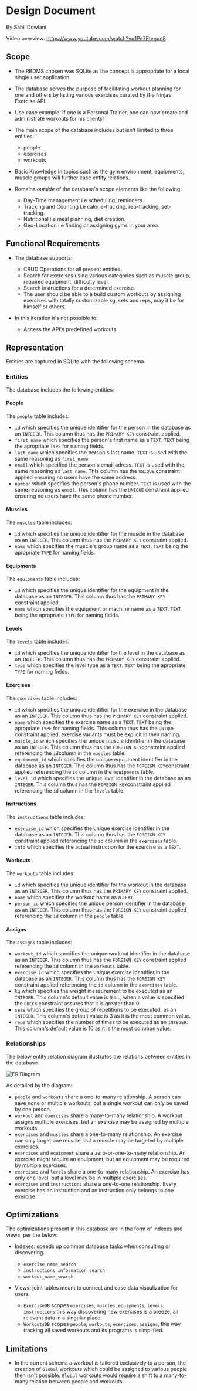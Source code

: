 # Design Document

By Sahil Dowlani

Video overview: <https://www.youtube.com/watch?v=1Pe7Etvnun8>

## Scope

* The RBDMS chosen was SQLite as the concept  is appropriate for a local single user application.

* The database serves the purpose of facilitating workout planning for one and others by listing various exercises curated by the Ninjas Exercise API.

* Use case example: If one is a Personal Trainer, one can now create and administrate workouts for his clients!

* The main scope of the database includes but isn't limited to three entities:

    * people
    * exercises
    * workouts

* Basic Knowledge in topics such as the gym environment, equipments, muscle groups will further ease entity relations.

* Remains *outside* of the database's scope elements like the following:

    * Day-Time management i.e scheduling, reminders.
    * Tracking and Counting i.e calorie-tracking, rep-tracking, set-tracking.
    * Nutritional i.e meal planning, diet creation.
    * Geo-Location i.e finding or assigning gyms in your area.

## Functional Requirements

* The database supports:

    * CRUD Operations for all present entities.
    * Search for exercises using various categories such as muscle group, required equipment, difficulty level.
    * Search instructions for a determined exercise.
    * The user should be able to a build custom workouts by assigning exercises with totally customizable kg, sets and reps, may it be for himself or others.

* In this iteration it's not possible to:
    * Access the API's predefined workouts

## Representation
Entities are captured in SQLite with the following schema.

### Entities
The database includes the following entities:

#### People

The `people` table includes:

* `id` which specifies the unique identifier for the person in the database as an `INTEGER`. This column thus has the `PRIMARY KEY` constraint applied.
* `first_name` which specifies the person's first name as a `TEXT`. `TEXT` being the apropriate `TYPE` for naming fields.
* `last_name` which specifies the person's last name. `TEXT` is used with the same reasoning as `first_name`.
* `email` which specified the person's email adress. `TEXT` is used with the same reasoning as `last_name`. This column has the `UNIQUE` constraint applied ensuring no users have the same address.
* `number` which specifies the person's phone number. `TEXT` is used with the same reasoning as `email`. This column has the `UNIQUE` constraint applied ensuring no users have the same phone number.

#### Muscles

The `muscles` table includes:

* `id` which specifies the unique identifier for the muscle in the database as an `INTEGER`. This column thus has the `PRIMARY KEY` constraint applied.
* `name` which specifies the muscle's group name as a `TEXT`. `TEXT` being the apropriate `TYPE` for naming fields.

#### Equipments

The `equipments` table includes:

* `id` which specifies the unique identifier for the equipment in the database as an `INTEGER`. This column thus has the `PRIMARY KEY` constraint applied.
* `name` which specifies the equipment or machine name as a `TEXT`. `TEXT` being the apropriate `TYPE` for naming fields.

#### Levels

The `levels` table includes:

* `id` which specifies the unique identifier for the level in the database as an `INTEGER`. This column thus has the `PRIMARY KEY` constraint applied.
* `type` which specifies the level type as a `TEXT`. `TEXT` being the apropriate `TYPE` for naming fields.

#### Exercises

The `exercises` table includes:

* `id` which specifies the unique identifier for the exercise in the database as an `INTEGER`. This column thus has the `PRIMARY KEY` constraint applied.
* `name` which specifies the exercise name as a `TEXT`. `TEXT` being the apropriate `TYPE` for naming fields. This column thus has the `UNIQUE` constraint applied, exercise variants must be explicit in their naming.
* `muscle_id` which specifies the unique muscle identifier in the database as an `INTEGER`. This column thus has the `FOREIGN KEY`constraint applied referencing the `id`column in the `muscles` table.
* `equipment_id` which specifies the unique equipment identifier in the database as an `INTEGER`. This column thus has the `FOREIGN KEY`constraint applied referencing the `id` column in the `equipments` table.
* `level_id` which specifies the unique level identifier in the database as an `INTEGER`. This column thus has the `FOREIGN KEY`constraint applied referencing the `id` column in the `levels` table.

#### Instructions
The `instructions` table includes:

* `exercise_id` which specifies the unique exercise identifier in the database as an `INTEGER`. This column thus has the `FOREIGN KEY` constraint applied referencing the `id` column in the `exercises` table.
* `info` which specifies the actual instruction for the exercise as a `TEXT`.


#### Workouts
The `workouts` table includes:

* `id` which specifies the unique identifier for the workout in the database as an `INTEGER`. This column thus has the `PRIMARY KEY` constraint applied.
* `name` which specifies the workout name as a `TEXT`.
* `person_id` which specifies the unique person identifier in the database as an `INTEGER`. This column thus has the `FOREIGN KEY` constraint applied referencing the `id` column in the `people` table.

#### Assigns
The `assigns` table includes:

* `workout_id` which specifies the unique workout identifier in the database as an `INTEGER`. This column thus has the `FOREIGN KEY` constraint applied referencing the `id` column in the `workouts` table.
* `exercise_id` which specifies the unique exercise identifier in the database as an `INTEGER`. This column thus has the `FOREIGN KEY` constraint applied referencing the `id` column in the `exercises` table.
* `kg` which specifies the weight measurement to be executed as an `INTEGER`. This column's default value is `NULL`, when a value is specified the `CHECK` constraint assures that it is greater than 0.
* `sets` which specifies the group of repetitions to be executed. as an `INTEGER`. This column's default value is 3 as it is the most common value.
* `reps` which specifies the number of times to be executed as an `INTEGER`. This column's default value is 10 as it is the most common value.


### Relationships

The below entity relation diagram illustrates the relations between entities in the database.

![ER Diagram](diagram.png)

As detailed by the diagram:
* `people` and `workouts` share a one-to-many relationship. A person can save none or multiple workouts, but a single workout can only be saved by one person.
* `workout` and `exercises` share a many-to-many relationship. A workout assigns multiple exercises, but an exercise may be assigned by multiple workouts.
* `exercises` and `muscles` share a one-to-many relationship. An exercise can only target one muscle, but a muscle may be targeted by multiple exercises.
* `exercises` and `equipment` share a zero-or-one-to-many relationship. An exercise might require an equipment, but an equipment may be required by multiple exercises.
* `exercises` and `levels` share a one-to-many relationship. An exercise has only one level, but a level may be in multiple exercises.
* `exercises` and `instructions` share a one-to-one relationship. Every exercise has an instruction and an instruction only belongs to one exercise.

## Optimizations

The optimizations present in this database are in the form of indexes and views, per the below:

* Indexes: speeds up common database tasks when consulting or discovering.
    * `exercise_name_search`
    * `instructions_information_search`
    * `workout_name_search`

* Views: joint tables meant to connect and ease data visualization for users.
    * `ExerciseDB` scopes `exercises`, `muscles`, `equipments`, `levels`, `instructions` this way discovering new exercises is a breeze, all relevant data in a singular place.
    * `WorkoutsDB` scopes `people`, `workouts`, `exercises`, `assigns`, this way tracking all saved workouts and its programs is simplified.

## Limitations

* In the current schema a workout is tailored exclusively to a person, the creation of  `Global` workouts which could be assigned to various people then isn't possible. `Global` workouts would require a shift to a many-to-many relation between people and workouts.

